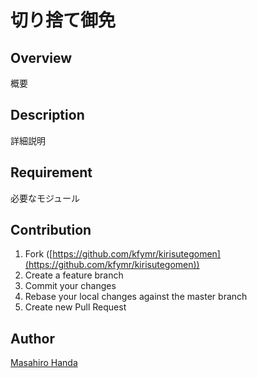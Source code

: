 切り捨て御免
====

## Overview

概要

## Description

詳細説明

## Requirement

必要なモジュール

## Contribution
1. Fork ([https://github.com/kfymr/kirisutegomen](https://github.com/kfymr/kirisutegomen))
2. Create a feature branch
3. Commit your changes
4. Rebase your local changes against the master branch
5. Create new Pull Request

## Author
[Masahiro Handa](https://github.com/kfymr)